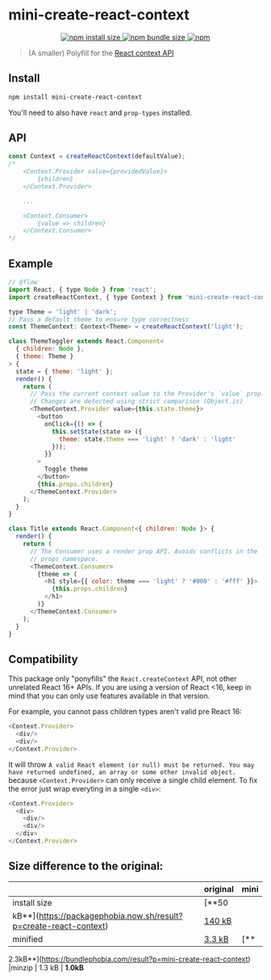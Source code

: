# mini-create-react-context

<p align="center">
<a href="https://packagephobia.now.sh/result?p=mini-create-react-context">
	<img alt="npm install size" src="https://packagephobia.now.sh/badge?p=mini-create-react-context">
</a>
<a href="https://bundlephobia.com/result?p=mini-create-react-context@latest">
	<img alt="npm bundle size" src="https://img.shields.io/bundlephobia/min/mini-create-react-context/latest.svg?style=flat-square">
</a>
<a href="https://www.npmjs.com/package/mini-create-react-context">
    <img alt="npm" src="https://img.shields.io/npm/v/mini-create-react-context.svg?style=flat-square">
</a>
</p>

> (A smaller) Polyfill for the [React context API](https://github.com/reactjs/rfcs/pull/2)

## Install

```sh
npm install mini-create-react-context
```

You'll need to also have `react` and `prop-types` installed.

## API

```js
const Context = createReactContext(defaultValue);
/*
	<Context.Provider value={providedValue}>
		{children}
	</Context.Provider>

	...

	<Context.Consumer>
		{value => children}
	</Context.Consumer>
*/
```

## Example

```js
// @flow
import React, { type Node } from 'react';
import createReactContext, { type Context } from 'mini-create-react-context';

type Theme = 'light' | 'dark';
// Pass a default theme to ensure type correctness
const ThemeContext: Context<Theme> = createReactContext('light');

class ThemeToggler extends React.Component<
  { children: Node },
  { theme: Theme }
> {
  state = { theme: 'light' };
  render() {
    return (
      // Pass the current context value to the Provider's `value` prop.
      // Changes are detected using strict comparison (Object.is)
      <ThemeContext.Provider value={this.state.theme}>
        <button
          onClick={() => {
            this.setState(state => ({
              theme: state.theme === 'light' ? 'dark' : 'light'
            }));
          }}
        >
          Toggle theme
        </button>
        {this.props.children}
      </ThemeContext.Provider>
    );
  }
}

class Title extends React.Component<{ children: Node }> {
  render() {
    return (
      // The Consumer uses a render prop API. Avoids conflicts in the
      // props namespace.
      <ThemeContext.Consumer>
        {theme => (
          <h1 style={{ color: theme === 'light' ? '#000' : '#fff' }}>
            {this.props.children}
          </h1>
        )}
      </ThemeContext.Consumer>
    );
  }
}
```

## Compatibility

This package only "ponyfills" the `React.createContext` API, not other unrelated React 16+ APIs. If you are using a
version of React <16, keep in mind that you can only use features available in that version.

For example, you cannot pass children types aren't valid pre React 16:

```js
<Context.Provider>
  <div/>
  <div/>
</Context.Provider>
```

It will
throw `A valid React element (or null) must be returned. You may have returned undefined, an array or some other invalid object.`
because `<Context.Provider>` can only receive a single child element. To fix the error just wrap everyting in a
single `<div>`:

```js
<Context.Provider>
  <div>
    <div/>
    <div/>
  </div>
</Context.Provider>
```

## Size difference to the original:

|            | original | **mini**
|------------|----------|-----
|install size| [**50
kB**](https://packagephobia.now.sh/result?p=create-react-context) | [140 kB](https://packagephobia.now.sh/result?p=mini-create-react-context)
|minified    | [3.3 kB](https://bundlephobia.com/result?p=create-react-context) | [**
2.3kB**](https://bundlephobia.com/result?p=mini-create-react-context)
|minzip      | 1.3 kB   | **1.0kB**
